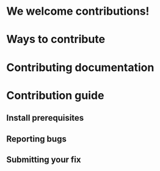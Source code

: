We welcome contributions!
==========================

# Ways to contribute

# Contributing documentation

# Contribution guide

## Install prerequisites

## Reporting bugs

## Submitting your fix

